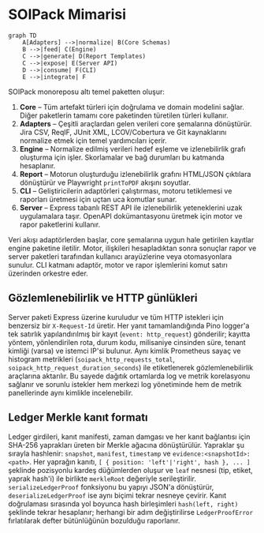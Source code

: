 # SOIPack Mimarisi

```mermaid
graph TD
    A[Adapters] -->|normalize| B(Core Schemas)
    B -->|feed| C(Engine)
    C -->|generate| D(Report Templates)
    C -->|expose| E(Server API)
    D -->|consume| F(CLI)
    E -->|integrate| F
```

SOIPack monoreposu altı temel paketten oluşur:

1. **Core** – Tüm artefakt türleri için doğrulama ve domain modelini sağlar. Diğer paketlerin tamamı core paketinden türetilen türleri kullanır.
2. **Adapters** – Çeşitli araçlardan gelen verileri core şemalarına dönüştürür. Jira CSV, ReqIF, JUnit XML, LCOV/Cobertura ve Git kaynaklarını normalize etmek için temel yardımcıları içerir.
3. **Engine** – Normalize edilmiş verileri hedef eşleme ve izlenebilirlik grafı oluşturma için işler. Skorlamalar ve bağ durumları bu katmanda hesaplanır.
4. **Report** – Motorun oluşturduğu izlenebilirlik grafını HTML/JSON çıktılara dönüştürür ve Playwright `printToPDF` akışını soyutlar.
5. **CLI** – Geliştiricilerin adaptörleri çalıştırması, motoru tetiklemesi ve raporları üretmesi için uçtan uca komutlar sunar.
6. **Server** – Express tabanlı REST API ile izlenebilirlik yeteneklerini uzak uygulamalara taşır. OpenAPI dokümantasyonu üretmek için motor ve rapor paketlerini kullanır.

Veri akışı adaptörlerden başlar, core şemalarına uygun hale getirilen kayıtlar engine paketine iletilir. Motor, ilişkileri hesapladıktan sonra sonuçlar rapor ve server paketleri tarafından kullanıcı arayüzlerine veya otomasyonlara sunulur. CLI katmanı adaptör, motor ve rapor işlemlerini komut satırı üzerinden orkestre eder.

## Gözlemlenebilirlik ve HTTP günlükleri

Server paketi Express üzerine kuruludur ve tüm HTTP istekleri için benzersiz bir `X-Request-Id` üretir. Her yanıt tamamlandığında Pino logger'a tek satırlık yapılandırılmış bir kayıt (`event: http_request`) gönderilir; kayıtta yöntem, yönlendirilen rota, durum kodu, milisaniye cinsinden süre, tenant kimliği (varsa) ve istemci IP'si bulunur. Aynı kimlik Prometheus sayaç ve histogram metrikleri (`soipack_http_requests_total`, `soipack_http_request_duration_seconds`) ile etiketlenerek gözlemlenebilirlik araçlarına aktarılır. Bu sayede dağıtık ortamlarda log ve metrik korelasyonu sağlanır ve sorunlu istekler hem merkezi log yönetiminde hem de metrik panellerinde aynı kimlikle incelenebilir.

## Ledger Merkle kanıt formatı

Ledger girdileri, kanıt manifesti, zaman damgası ve her kanıt bağlantısı için SHA-256 yaprakları üreten bir Merkle ağacına dönüştürülür. Yapraklar şu sırayla hashlenir: `snapshot`, `manifest`, `timestamp` ve `evidence:<snapshotId>:<path>`. Her yaprağın kanıtı, `[ { position: 'left'|'right', hash }, ... ]` şeklinde pozisyonlu kardeş düğümlerden oluşur ve `leaf` nesnesi (tip, etiket, yaprak hash'i) ile birlikte `merkleRoot` değeriyle serileştirilir. `serializeLedgerProof` fonksiyonu bu yapıyı JSON'a dönüştürür, `deserializeLedgerProof` ise aynı biçimi tekrar nesneye çevirir. Kanıt doğrulaması sırasında yol boyunca hash birleşimleri `hash(left, right)` şeklinde tekrar hesaplanır; herhangi bir adım değiştirilirse `LedgerProofError` fırlatılarak defter bütünlüğünün bozulduğu raporlanır.

